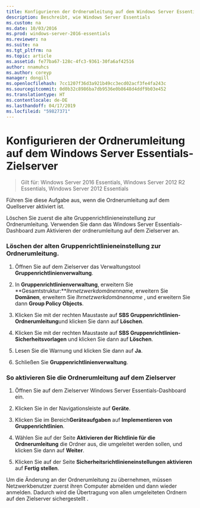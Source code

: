 ```yaml
---
title: Konfigurieren der Ordnerumleitung auf dem Windows Server Essentials-Zielserver
description: Beschreibt, wie Windows Server Essentials
ms.custom: na
ms.date: 10/03/2016
ms.prod: windows-server-2016-essentials
ms.reviewer: na
ms.suite: na
ms.tgt_pltfrm: na
ms.topic: article
ms.assetid: fe77ba67-128c-4fc3-9361-30fa6af42516
author: nnamuhcs
ms.author: coreyp
manager: dongill
ms.openlocfilehash: 7cc1207f36d3a921b49cc3ecd02acf3fe4fa243c
ms.sourcegitcommit: 0d0b32c8986ba7db9536e0b8648d4ddf9b03e452
ms.translationtype: HT
ms.contentlocale: de-DE
ms.lasthandoff: 04/17/2019
ms.locfileid: "59827371"
---
```

# <a name="configure-folder-redirection-on-the-windows-server-essentials-destination-server"></a>Konfigurieren der Ordnerumleitung auf dem Windows Server Essentials-Zielserver

>Gilt für: Windows Server 2016 Essentials, Windows Server 2012 R2 Essentials, Windows Server 2012 Essentials

Führen Sie diese Aufgabe aus, wenn die Ordnerumleitung auf dem Quellserver aktiviert ist.  
  
 Löschen Sie zuerst die alte Gruppenrichtlinieneinstellung zur Ordnerumleitung. Verwenden Sie dann das Windows Server Essentials-Dashboard zum Aktivieren der ordnerumleitung auf dem Zielserver an.  
  
### <a name="to-delete-the-old-folder-redirection-group-policy-setting"></a>Löschen der alten Gruppenrichtlinieneinstellung zur Ordnerumleitung.  
  
1.  Öffnen Sie auf dem Zielserver das Verwaltungstool **Gruppenrichtlinienverwaltung**.  
  
2.  In **Gruppenrichtlinienverwaltung**, erweitern Sie **Gesamtstruktur:***Ihrnetzwerkdomänenname*, erweitern Sie **Domänen**, erweitern Sie *Ihrnetzwerkdomänenname* , und erweitern Sie dann **Group Policy Objects**.  
  
3.  Klicken Sie mit der rechten Maustaste auf **SBS Gruppenrichtlinien-Ordnerumleitung**und klicken Sie dann auf **Löschen**.  
  
4.  Klicken Sie mit der rechten Maustaste auf **SBS Gruppenrichtlinien-Sicherheitsvorlagen** und klicken Sie dann auf **Löschen**.  
  
5.  Lesen Sie die Warnung und klicken Sie dann auf **Ja**.  
  
6.  Schließen Sie **Gruppenrichtlinienverwaltung**.  
  
### <a name="to-enable-folder-redirection-on-the-destination-server"></a>So aktivieren Sie die Ordnerumleitung auf dem Zielserver  
  
1.  Öffnen Sie auf dem Zielserver Windows Server Essentials-Dashboard ein.  
  
2.  Klicken Sie in der Navigationsleiste auf **Geräte**.  
  
3.  Klicken Sie im Bereich**Geräteaufgaben** auf **Implementieren von Gruppenrichtlinien**.  
  
4.  Wählen Sie auf der Seite **Aktivieren der Richtlinie für die Ordnerumleitung** die Ordner aus, die umgeleitet werden sollen, und klicken Sie dann auf **Weiter**.  
  
5.  Klicken Sie auf der Seite **Sicherheitsrichtlinieneinstellungen aktivieren** auf **Fertig stellen**.  
  
 Um die Änderung an der Ordnerumleitung zu übernehmen, müssen Netzwerkbenutzer zuerst ihren Computer abmelden und dann wieder anmelden. Dadurch wird die Übertragung von allen umgeleiteten Ordnern auf den Zielserver sichergestellt .
